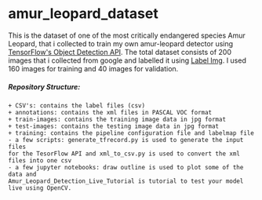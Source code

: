 # amur_leopard_dataset
This is the dataset of one of the most critically endangered species Amur Leopard, that i collected to train my own amur-leopard detector using [TensorFlow's Object Detection API](https://github.com/tensorflow/models/tree/master/research/object_detection). The total dataset consists of 200 images that i collected from google and labelled it using [Label Img](https://github.com/tzutalin/labelImg). I used 160 images for training and 40 images for validation.

##### Repository Structure:
```
+ CSV's: contains the label files (csv)
+ annotations: contains the xml files in PASCAL VOC format
+ train-images: contains the training image data in jpg format
+ test-images: contains the testing image data in jpg format
+ training: contains the pipeline configuration file and labelmap file
- a few scripts: generate_tfrecord.py is used to generate the input files
for the TesorFlow API and xml_to_csv.py is used to convert the xml files into one csv
- a few jupyter notebooks: draw outline is used to plot some of the data and 
Amur_Leopard_Detection_Live_Tutorial is tutorial to test your model live using OpenCV.
```
